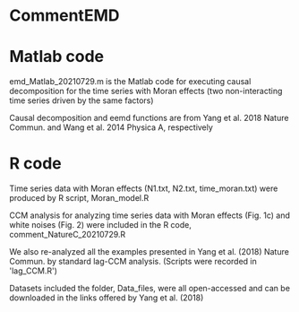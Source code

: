 # CommentEMD
# Matlab code
emd_Matlab_20210729.m is the Matlab code for executing causal decomposition for the time series with Moran effects
(two non-interacting time series driven by the same factors) 

Causal decomposition and eemd functions are from Yang et al. 2018 Nature Commun. and Wang et al. 2014 Physica A, respectively
# R code
Time series data with Moran effects (N1.txt, N2.txt, time_moran.txt) were produced by R script, Moran_model.R

CCM analysis for analyzing time series data with Moran effects (Fig. 1c) and white noises (Fig. 2) were included in the R code, comment_NatureC_20210729.R

We also re-analyzed all the examples presented in Yang et al. (2018) Nature Commun. by standard lag-CCM analysis. (Scripts were recorded in 'lag_CCM.R')

Datasets included the folder, Data_files, were all open-accessed and can be downloaded in the links offered by Yang et al. (2018) 
